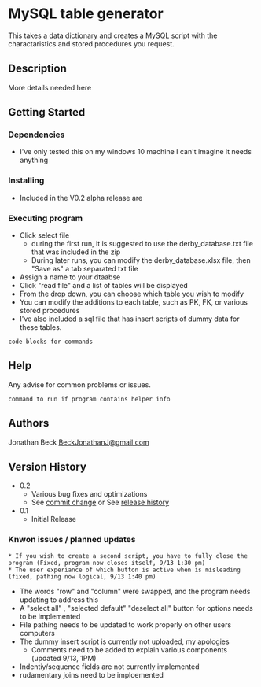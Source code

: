 # MySQL table generator

This takes a data dictionary and creates a MySQL script with the charactaristics and stored procedures you request.

## Description

More details needed here

## Getting Started

### Dependencies

* I've only tested this on my windows 10 machine I can't imagine it needs anything

### Installing

* Included in the V0.2 alpha release are 

### Executing program

* Click select file
   * during the first run, it is suggested to use the derby_database.txt file that was included in the zip
    * During later runs, you can modify the derby_database.xlsx file, then "Save as" a tab separated txt file
* Assign a name to your dtaabse
* Click "read file" and a list of tables will be displayed
* From the drop down, you can choose which table you wish to modify
* You can modify the additions to each table, such as PK, FK, or various stored procedures
* I've also included a sql file that has insert scripts of dummy data for these tables.
```
code blocks for commands
```

## Help

Any advise for common problems or issues.
```
command to run if program contains helper info
```

## Authors

Jonathan Beck
BeckJonathanJ@gmail.com

## Version History

* 0.2
    * Various bug fixes and optimizations
    * See [commit change]() or See [release history]()
* 0.1
    * Initial Release
### Knwon issues / planned updates
    * If you wish to create a second script, you have to fully close the program (Fixed, program now closes itself, 9/13 1:30 pm)
    * The user experiance of which button is active when is misleading (fixed, pathing now logical, 9/13 1:40 pm)
* The words "row" and "column" were swapped, and the program needs updating to address this
* A "select all" , "selected default" "deselect all" button for options needs to be implemented
* File pathing needs to be updated to work properly on other users computers
* The dummy insert script is currently not uploaded, my apologies
   * Comments need to be added to explain various components (updated 9/13, 1PM) 
* Indentiy/sequence fields are not currently implemented
* rudamentary joins need to be imploemented
